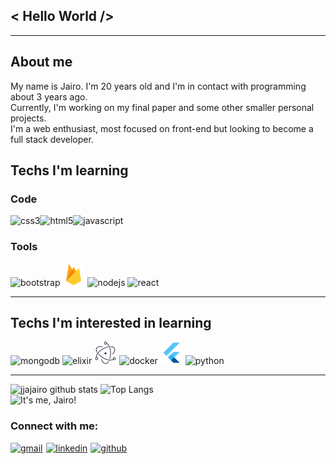 ## < Hello World />

---

## About me

My name is Jairo. I'm 20 years old and I'm in contact with programming about 3 years ago. <br/> Currently, I'm working on my final paper and some other smaller personal projects. <br/> I'm a web enthusiast, most focused on front-end but looking to become a full stack developer. <br/>

## Techs I'm learning

### Code

<div style="display: flex;">

<img alt="css3" src="https://icongr.am/devicon/css3-original.svg?size=36&color=currentColor"/>

<img alt="html5" src="https://icongr.am/devicon/html5-original.svg?size=36&color=currentColor"/>

<img alt="javascript" src="https://icongr.am/devicon/javascript-original.svg?size=36&color=currentColor"/>

</div>

### Tools

<div>

<img alt="bootstrap" src="https://icongr.am/devicon/bootstrap-plain.svg?size=36&color=8d30d9"/>
<img alt="firebase" width="36px" src="https://raw.githubusercontent.com/github/explore/80688e429a7d4ef2fca1e82350fe8e3517d3494d/topics/firebase/firebase.png"/>  
<img alt="nodejs" src="https://icongr.am/devicon/nodejs-original.svg?size=36&color=currentColor"/>
<img alt="react" src="https://icongr.am/devicon/react-original.svg?size=36&color=currentColor"/>

</div>

---

## Techs I'm interested in learning

<div>

<img alt="mongodb" src="https://icongr.am/devicon/mongodb-original.svg?size=36&color=currentColor"/>

<img alt="elixir" width="36px" src="https://secure.meetupstatic.com/photos/event/c/f/9/5/600_449393141.jpeg"/>

<img alt="electron" width="36px" src="https://raw.githubusercontent.com/github/explore/80688e429a7d4ef2fca1e82350fe8e3517d3494d/topics/electron/electron.png"/>

<img alt="docker" src="https://icongr.am/devicon/docker-original.svg?size=36&color=currentColor"/>

<img alt="flutter" width="36px" src="https://raw.githubusercontent.com/github/explore/80688e429a7d4ef2fca1e82350fe8e3517d3494d/topics/flutter/flutter.png"/>

<img alt="python" src="https://icongr.am/devicon/python-original.svg?size=36&color=currentColor"/>

</div>

---

![jjajairo github stats](https://github-readme-stats.vercel.app/api?username=jjajairo&show_icons=true&theme=tokyonight) ![Top Langs](https://github-readme-stats.vercel.app/api/top-langs/?username=jjajairo&layout=compact&theme=tokyonight) <br/> <img src="https://komarev.com/ghpvc/?username=jjajairo&label=Visualiza%C3%A7%C3%B5es&color=gray&style=flat" alt="It's me, Jairo!" />

### Connect with me:

<!-- <a  href="https://www.linkedin.com/in/jairo-caetano-junior/" target="_blank">
  <img alt="gmail" src="https://icongr.am/material/linkedin.svg?size=36&color=currentColor"/>
</a>
<a  href="mailto:jairojunior841@gmail.com" target="_blank">
  <img alt="gmail" src="https://icongr.am/material/gmail.svg?size=36&color=currentColor"/>
</a> -->

<!-- <a  href="https://twitter.com/jja_jairo" target="_blank">
  <img alt="gmail" src="https://img.shields.io/twitter/follow/jja_jairo?style=social"/>
</a> -->

<div style="display: flex; flex-wrap: wrap;">

<a  href="mailto:jairojunior841@gmail.com" target="_blank" style="margin-right: 5px;">
  <img alt="gmail" src="https://img.shields.io/badge/-jairojunior841@gmail-red?style=flat-square&logo=Gmail&logoColor=white"/>
</a>

<a  href="https://www.linkedin.com/in/jairo-caetano-junior/" target="_blank" style="margin-right: 5px;">
  <img alt="linkedin" src="https://img.shields.io/badge/-Jairo_Caetano_Junior-blue?style=flat-square&logo=Linkedin&logoColor=white"/>
</a>

<a  href="https://github.com/jjajairo" target="_blank">
  <img alt="github" src="https://img.shields.io/github/followers/jjajairo?label=follow&style=social"/>
</a>

</div>
